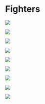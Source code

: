 # Fighters



![](https://tennoinfo.weebly.com/uploads/8/6/8/7/86870424/warframe-guide-019.jpeg)

![](https://tennoinfo.weebly.com/uploads/8/6/8/7/86870424/warframe-guide-020.jpeg)

![](https://tennoinfo.weebly.com/uploads/8/6/8/7/86870424/warframe-guide-022_1.jpeg)

![](https://tennoinfo.weebly.com/uploads/8/6/8/7/86870424/warframe-guide-022.jpeg)

![](https://tennoinfo.weebly.com/uploads/8/6/8/7/86870424/warframe-guide-023.jpeg)

![](https://tennoinfo.weebly.com/uploads/8/6/8/7/86870424/warframe-guide-024.jpeg)

![](https://tennoinfo.weebly.com/uploads/8/6/8/7/86870424/warframe-guide-025.jpeg)

![](https://tennoinfo.weebly.com/uploads/8/6/8/7/86870424/warframe-guide-027.jpeg)

![](https://tennoinfo.weebly.com/uploads/8/6/8/7/86870424/warframe-guide-026.jpeg)

